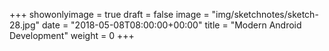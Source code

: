 +++
showonlyimage = true
draft = false
image = "img/sketchnotes/sketch-28.jpg"
date = "2018-05-08T08:00:00+00:00"
title = "Modern Android Development"
weight = 0
+++

